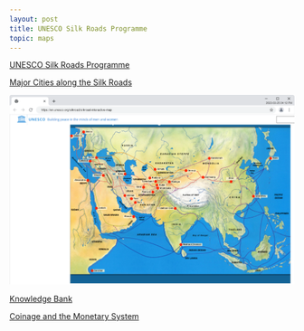```yaml
---
layout: post
title: UNESCO Silk Roads Programme
topic: maps
---
```


[UNESCO Silk Roads Programme](https://en.unesco.org/silkroad/)

[Major Cities along the Silk Roads](https://en.unesco.org/silkroad/silkroad-interactive-map)

[![Major Cities along the Silk Roads](/images/UNESCO/Silk-Roads-Programme.png)](https://en.unesco.org/silkroad/silkroad-interactive-map)

[Knowledge Bank](https://en.unesco.org/silkroad/knowledge-bank)

[Coinage and the Monetary System](https://en.unesco.org/silkroad/knowledge-bank/coinage-and-monetary-system)